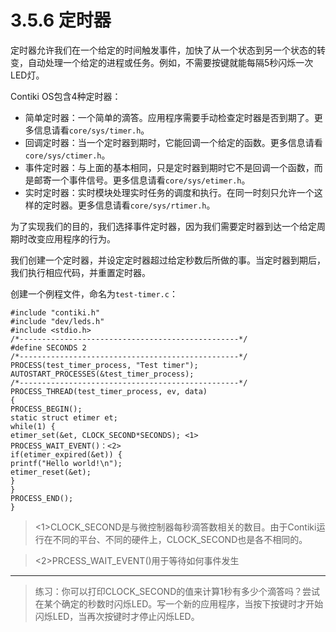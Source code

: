 # 3.5.6 定时器

定时器允许我们在一个给定的时间触发事件，加快了从一个状态到另一个状态的转变，自动处理一个给定的进程或任务。例如，不需要按键就能每隔5秒闪烁一次LED灯。

Contiki OS包含4种定时器：
* 简单定时器：一个简单的滴答。应用程序需要手动检查定时器是否到期了。更多信息请看```core/sys/timer.h```。
* 回调定时器：当一个定时器到期时，它能回调一个给定的函数。更多信息请看```core/sys/ctimer.h```。
* 事件定时器：与上面的基本相同，只是定时器到期时它不是回调一个函数，而是邮寄一个事件信号。更多信息请看```core/sys/etimer.h```。
* 实时定时器：实时模块处理实时任务的调度和执行。在同一时刻只允许一个这样的定时器。更多信息请看```core/sys/rtimer.h```。

为了实现我们的目的，我们选择事件定时器，因为我们需要定时器到达一个给定周期时改变应用程序的行为。

我们创建一个定时器，并设定定时器超过给定秒数后所做的事。当定时器到期后，我们执行相应代码，并重置定时器。

创建一个例程文件，命名为```test-timer.c```：
```
#include "contiki.h"
#include "dev/leds.h"
#include <stdio.h>
/*-------------------------------------------------*/
#define SECONDS 2
/*-------------------------------------------------*/
PROCESS(test_timer_process, "Test timer");
AUTOSTART_PROCESSES(&test_timer_process);
/*-------------------------------------------------*/
PROCESS_THREAD(test_timer_process, ev, data)
{
PROCESS_BEGIN();
static struct etimer et;
while(1) {
etimer_set(&et, CLOCK_SECOND*SECONDS); <1>
PROCESS_WAIT_EVENT()：<2>
if(etimer_expired(&et)) {
printf("Hello world!\n");
etimer_reset(&et);
}
}
PROCESS_END();
}
```

> <1>CLOCK_SECOND是与微控制器每秒滴答数相关的数目。由于Contiki运行在不同的平台、不同的硬件上，CLOCK_SECOND也是各不相同的。

> <2>PRCESS_WAIT_EVENT()用于等待如何事件发生


---

> 练习：你可以打印CLOCK_SECOND的值来计算1秒有多少个滴答吗？尝试在某个确定的秒数时闪烁LED。写一个新的应用程序，当按下按键时才开始闪烁LED，当再次按键时才停止闪烁LED。